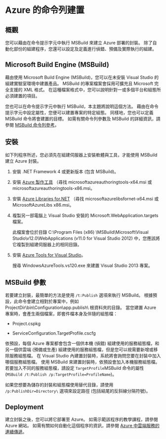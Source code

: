 <properties
   pageTitle="Azure 的命令列建置"
   description="Azure 的命令列建置"
   services="visual-studio-online"
   documentationCenter="na"
   authors="TomArcher"
   manager="douge"
   editor="" />
<tags
   ms.service="multiple"
   ms.devlang="multiple"
   ms.topic="article"
   ms.tgt_pltfrm="na"
   ms.workload="na"
   ms.date="08/24/2015"
   ms.author="tarcher" />

# Azure 的命令列建置

## 概觀

您可以藉由在命令提示字元中執行 MSBuild 來建立 Azure 部署的封裝。 除了自動化部份的組建程序，您還可以設定及定義進行偵錯、預備及實際執行的組建。


## Microsoft Build Engine (MSBuild)

藉由使用 Microsoft Build Engine (MSBuild)，您可以在未安裝 Visual Studio 的組建實驗室環境中建置產品。 MSBuild 的專案檔案會採用可擴充且 Microsoft 完全支援的 XML 格式。 在這種檔案格式中，您可以說明針對一或多個平台和組態所必須建置的項目。

您也可以在命令提示字元中執行 MSBuild，本主題將說明這個方法。 藉由在命令提示字元中設定屬性，您便可以建置專案的特定組態。 同樣地，您也可以定義 MSBuild 命令將會建置的目標。 如需有關命令列參數及 MSBuild 的詳細資訊，請參閱 [MSBuild 命令列參考](https://msdn.microsoft.com/library/ms164311.aspx)。

## 安裝

如下列程序所述，您必須先在組建伺服器上安裝軟體與工具，才能使用 MSBuild 建立 Azure 封裝。

1. 安裝 .NET Framework 4 或更新版本 (包含 MSBuild)。

1. 安裝 [Azure 製作工具](http://go.microsoft.com/fwlink/?LinkId=394615) （尋找 microsoftazureauthoringtools-x64.msi 或 microsoftazureauthoringtools-x86.msi。

1. 安裝 [Azure Libraries for.NET](http://go.microsoft.com/fwlink/?LinkId=394616) （尋找 microsoftazurelibsfornet-x64.msi 或 MicrosoftAzureLibs x86.msi。

1. 複製另一部電腦上 Visual Studio 安裝的 Microsoft.WebApplication.targets 檔案。

    此檔案會位於目錄 C:\Program Files (x86) \MSBuild\Microsoft\Visual Studio\v12.0\WebApplications (v11.0 for Visual Studio 2012) 中，您應該將它複製到組建伺服器上的相同目錄。

1. 安裝 [Azure Tools for Visual Studio](http://go.microsoft.com/fwlink/?LinkId=394616)。

    搜尋 WindowsAzureTools.vs120.exe 來建置 Visual Studio 2013 專案。

## MSBuild 參數

若要建立封裝，最簡單的方法是使用 `/t:Publish` 選項來執行 MSBuild。 根據預設，此命令會建立相對於專案中，例如 ProjectDir\bin\Configuration\app.publish\ 根資料夾的目錄。 當您建置 Azure 專案時，會產生兩個檔案，即套件檔本身及伴隨的組態檔：

- Project.cspkg

- ServiceConfiguration.TargetProfile.cscfg

依預設，每個 Azure 專案都會包含一個供本機 (偵錯) 組建使用的服務組態檔，和另一個供雲端 (預備或生產) 組建使用的服務組態檔，但是您可以視需要新增或移除服務組態檔。 在 Visual Studio 內建置封裝時，系統將會詢問您要在封裝中加入哪個服務組態檔。 使用 MSBuild 來建置封裝時，依預設會加入本機服務組態檔。 若要加入不同的服務組態檔，請設定 `TargetProfile`MSBuild 命令的屬性 (`MSBuild /t:Publish /p:TargetProfile=ProfileName`)。

如果您想要為儲存的封裝和組態檔使用替代目錄，請使用 `/p:PublishDir=Directory\` 選項來設定路徑 (包括結尾的反斜線分隔符號)。

## Deployment

建立封裝之後，您可以將它部署至 Azure。 如需示範該程序的教學課程，請參閱 Azure 網站。 如需有關如何自動化這個程序的資訊，請參閱 [Azure 中雲端服務的連續傳遞](../cloud-services/cloud-services-dotnet-continuous-delivery)。


